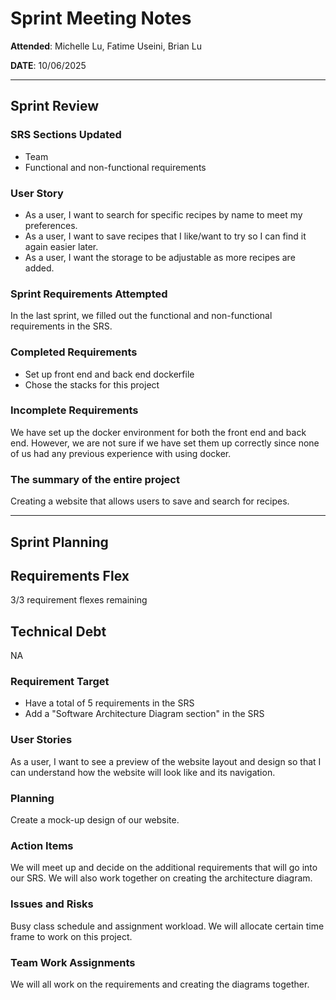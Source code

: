 # Sprint Meeting Notes
**Attended**: Michelle Lu, Fatime Useini, Brian Lu

**DATE**: 10/06/2025

***

## Sprint Review

### SRS Sections Updated

- Team
- Functional and non-functional requirements 

### User Story

- As a user, I want to search for specific recipes by name to meet my preferences.
- As a user, I want to save recipes that I like/want to try so I can find it again easier later. 
- As a user, I want the storage to be adjustable as more recipes are added.

### Sprint Requirements Attempted

In the last sprint, we filled out the functional and non-functional requirements in the SRS. 

### Completed Requirements

- Set up front end and back end dockerfile
- Chose the stacks for this project 

### Incomplete Requirements

We have set up the docker environment for both the front end and back end. However, we are not sure if we have set them up correctly since none of us had any previous experience with using docker. 

### The summary of the entire project

Creating a website that allows users to save and search for recipes. 

***

## Sprint Planning

## Requirements Flex

3/3 requirement flexes remaining

## Technical Debt

NA

### Requirement Target

- Have a total of 5 requirements in the SRS
- Add a "Software Architecture Diagram section" in the SRS

### User Stories

As a user, I want to see a preview of the website layout and design so that I can understand how the website will look like and its navigation. 

### Planning

Create a mock-up design of our website.

### Action Items

We will meet up and decide on the additional requirements that will go into our SRS. We will also work together on creating the architecture diagram. 

### Issues and Risks

Busy class schedule and assignment workload. We will allocate certain time frame to work on this project. 

### Team Work Assignments

We will all work on the requirements and creating the diagrams together. 
